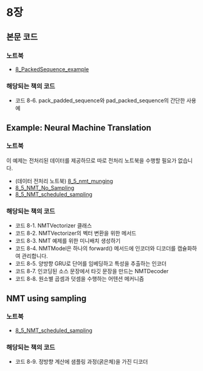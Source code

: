 # 8장

## 본문 코드

### 노트북

- [8_PackedSequence_example](8_PackedSequence_example.ipynb)

### 해당되는 책의 코드

- 코드 8-6. pack_padded_sequence와 pad_packed_sequence의 간단한 사용 예


##  Example: Neural Machine Translation

### 노트북

이 예제는 전처리된 데이터를 제공하므로 따로 전처리 노트북을 수행할 필요가 없습니다.

- (데이터 전처리 노트북) [8_5_nmt_munging](8_5_NMT/8_5_nmt_munging.ipynb)
- [8_5_NMT_No_Sampling](8_5_NMT/8_5_NMT_No_Sampling.ipynb)
- [8_5_NMT_scheduled_sampling](8_5_NMT/8_5_NMT_scheduled_sampling.ipynb)

### 해당되는 책의 코드

- 코드 8-1. NMTVectorizer 클래스
- 코드 8-2. NMTVectorizer의 벡터 변환을 위한 메서드
- 코드 8-3. NMT 예제를 위한 미니배치 생성하기
- 코드 8-4. NMTModel은 하나의 forward() 메서드에 인코더와 디코더를 캡슐화하여 관리합니다.
- 코드 8-5. 양방향 GRU로 단어를 임베딩하고 특성을 추출하는 인코더
- 코드 8-7. 인코딩된 소스 문장에서 타깃 문장을 만드는 NMTDecoder
- 코드 8-8. 원소별 곱셈과 덧셈을 수행하는 어텐션 메커니즘

## NMT using sampling

### 노트북

- [8_5_NMT_scheduled_sampling](8_5_NMT/8_5_NMT_scheduled_sampling.ipynb)

### 해당되는 책의 코드

- 코드 8-9. 정방향 계산에 샘플링 과정(굵은체)을 가진 디코더